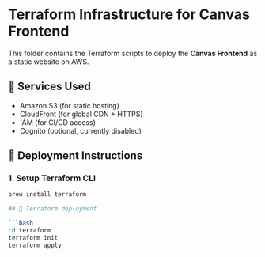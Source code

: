 # Terraform Infrastructure for Canvas Frontend

This folder contains the Terraform scripts to deploy the **Canvas Frontend** as a static website on AWS.

## 🧱 Services Used
- Amazon S3 (for static hosting)
- CloudFront (for global CDN + HTTPS)
- IAM (for CI/CD access)
- Cognito (optional, currently disabled)

## 🚀 Deployment Instructions

### 1. Setup Terraform CLI
```bash
brew install terraform

## 🔧 Terraform deployment

```bash
cd terraform
terraform init
terraform apply

